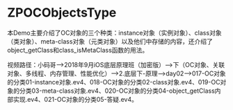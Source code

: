 # ZPOCObjectsType
本Demo主要介绍了OC对象的三个种类：instance对象（实例对象）、class对象（类对象）、meta-class对象（元类对象）以及他们中存储的内容，还介绍了object_getClass和class_isMetaClass函数的用法。

视频路径：小码哥——>2018年9月iOS底层原理班（加密版）——>下（OC对象、关联对象、多线程、内存管理、性能优化）——>2.底层下-原理——>day02——>017-OC对象的分类01-instance对象.ev4、018-OC对象的分类02-class对象.ev4、019-OC对象的分类03-meta-class对象.ev4、020-OC对象的分类04-object_getClass内部实现.ev4、021-OC对象的分类05-答疑.ev4。

